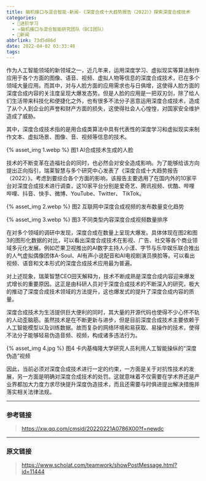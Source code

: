 ```yaml
---
title: 脑机接口与混合智能-新闻-《深度合成十大趋势报告（2022）》探索深度合成技术
categories:
  - 🌙进阶学习
  - ⭐脑机接口与混合智能研究团队（BCI团队）
  - 💫新闻
abbrlink: 73d5d86d
date: 2022-04-02 03:33:48
tags:
---
```


作为人工智能领域的新领域之一，近几年来，运用深度学习、虚拟现实等算法制作应用于各个方面的图像、语音、视频、虚拟人物等信息的深度合成技术，已在多个领域大量应用。而其中，对与人脸方面的应用需求也与日俱增，这使得人脸方面的深度合成内容的关注度呈现大爆发态势。但是人脸的应用是一把双刃剑，除了给人们生活带来科技化和便捷化之外，也有很多不法分子恶意运用深度合成技术，造成了从个人到企业的声誉和财产方面的损失，这使得社会人心惶惶，对国家安全维护造成了威胁。

其中，深度合成技术指的是用合成类算法中具有代表性的深度学习和虚拟现实来制作文本、虚拟场景、图像、音、视频等信息的技术。

{% asset_img 1.webp %}
图1 AI合成技术生成的人脸

<!--more-->

技术的不断变革在造福社会的同时，也必然会对安全造成影响。为了能够给该方向提出正向指引，瑞莱智慧与多个研究中心发表了《深度合成十大趋势报告（2022）》。考虑到要综合各个方面的影响，该报告主要选用了在国内外的10家平台对深度合成技术进行调查，这10家平台分别是爱奇艺、腾讯视频、优酷、哔哩哔哩、抖音、快手、微博、YouTube、Twitter、 TikTok。

{% asset_img 2.webp %}
图2 互联网中深度合成视频的发布数量变化趋势

{% asset_img 3.webp %}
图3 不同类型内容深度合成视频数量排序

在对多个领域的调研中发现，深度合成在数量上呈现大爆发。具体体现在图2和图3的图形化数据的对比，可以看出深度合成技术在影视、广告、社交等各个商业领域多元化发展。例如芒果卫视推出的AI数字主持人小漾、字节与乐华娱乐联合推出的人气虚拟偶像团体A-Soul、AI有声小说配音和AI电视剧演员换脸等。可以看出视频、语音和文本形式的深度合成技术应用最为普遍。

对上述现象，瑞莱智慧CEO田天解释为，技术不断成熟是深度合成内容迎来爆发式增长的重要原因。这正是由科研人员对于深度合成技术的不断深入的研究，极大的推动了深度合成技术领域的方法提升，这也爆发式的提升了深度合成内容的质量。

深度合成技术为生活提供巨大便利的同时，其大量的开源代码也使得不少心怀不轨的人动歪脑筋。虽然技术是在不断更新与进步，但是目前深度合成技术主要依赖于人工智能模型以及训练数据。故而复杂的网络环境和易获取、易操作的技术，使得不法分子能够轻易伪造音频、视频，构成诸多违法行为。

{% asset_img 4.jpg %}
图4 卡内基梅隆大学研究人员利用人工智能操纵的“深度伪造”视频

因此，当前必须对深度合成技术进行一定的约束，一方面是关于对抗性技术的发展，另一方面是明确对深度合成技术的处罚。这就意味着不仅需要在学术界还是产业界都加大力度力求尽快提升深度伪造技术，而且还需要与时俱进提出解决措施并落实相关法律法规。

***

### 参考链接

> <https://xw.qq.com/cmsid/20220221A0786X00?f=newdc>

***

### 原文链接

> <https://www.scholat.com/teamwork/showPostMessage.html?id=11444>
